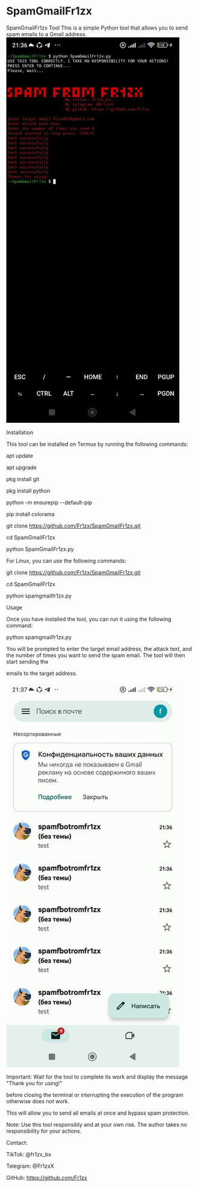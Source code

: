 # SpamGmailFr1zx

SpamGmailFr1zx Tool
This is a simple Python tool that allows you to send spam emails to a Gmail address.
![Termux](https://github.com/Fr1zx/SpamGmailFr1zx/blob/main/termux.jpeg)


Installation


This tool can be installed on Termux by running the following commands:



apt update


apt upgrade




pkg install git


pkg install python

python -m ensurepip --default-pip


pip install colorama

git clone https://github.com/Fr1zx/SpamGmailFr1zx.git

cd SpamGmailFr1zx

python SpamGmailFr1zx.py

For Linux, you can use the following commands:



git clone https://github.com/Fr1zx/SpamGmailFr1zx.git

cd SpamGmailFr1zx


python spamgmailfr1zx.py


Usage


Once you have installed the tool, you can run it using the following command:


python spamgmailfr1zx.py


You will be prompted to enter the target email address, the attack text, and the number of times you want to send the spam email. The tool will then start sending the 


emails to the target address.


![Gmail](https://github.com/Fr1zx/SpamGmailFr1zx/blob/main/gmail.jpeg)



Important: Wait for the tool to complete its work and display the message "Thank you for using!" 



before closing the terminal or interrupting the execution of the program otherwise does not work. 


This will allow you to send all emails at once and bypass spam protection.


Note: Use this tool responsibly and at your own risk. The author takes no responsibility for your actions.

Contact:




TikTok: @fr1zx_bs

Telegram: @Fr1zxX

GitHub: https://github.com/Fr1zx
